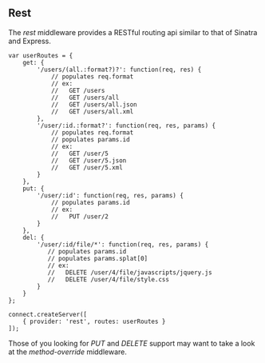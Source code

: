 ## Rest

The _rest_ middleware provides a RESTful routing api similar to that of Sinatra and Express.

    var userRoutes = {
	    get: {
		    '/users/(all.:format?)?': function(req, res) {
		        // populates req.format
		        // ex:
		        //   GET /users
		        //   GET /users/all
		        //   GET /users/all.json
		        //   GET /users/all.xml
		    },
			'/user/:id.:format?': function(req, res, params) {
			    // populates req.format
			    // populates params.id
			    // ex:
			    //   GET /user/5
			    //   GET /user/5.json
			    //   GET /user/5.xml
		    }
	    },
        put: {
	        '/user/:id': function(req, res, params) {
		        // populates params.id
		        // ex:
		        //   PUT /user/2
	        }
        },
        del: {
	        '/user/:id/file/*': function(req, res, params) {
		       // populates params.id
		       // populates params.splat[0]
		       // ex:
		       //   DELETE /user/4/file/javascripts/jquery.js
		       //   DELETE /user/4/file/style.css
	        }    
        }
    };

    connect.createServer([
	    { provider: 'rest', routes: userRoutes }
	]);

Those of you looking for _PUT_ and _DELETE_ support may want to take a look at the _method-override_ middleware.